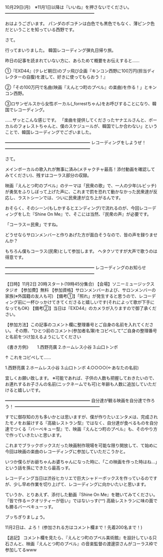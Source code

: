 10月29日(月)　※11月1日以降は『いいね』を押さないでください。
━━━━━━━━━━━━━━━━━━━━━

おはようございます。
パンダのポコチンは白色でも黒色でもなく、薄ピンク色だということを知っている西野です。

さて。

行ってまいりました。
韓国レコーディング弾丸日帰り旅。

昨日の記事を読まれていない方に、あらためて概要をお伝えすると……

①『EXD44』(テレビ朝日)のブッ飛び企画『キンコン西野に100万円(担当ディレクターの自腹)を渡して、好きに使ってもらおう！』

②「その100万円で名曲(映画『えんとつ町のプペル』の楽曲)を作る！」とキンコン西野。

③ロサンゼルスから女性ボーカル(_forrestちゃん)をお呼びすることになり、韓国でレコーディング。

……ザッとこんな感じです。
「楽曲を提供してくださったヤナエルさんと、ボーカルのフォレストちゃんと、僕のスケジュールが、韓国でしか合わない」ということで、韓国レコーディングでございました。

━━━━━━━━━━━━━━━━━━━━
レコーディングをしようぜ！
━━━━━━━━━━━━━━━━━━━━

さて。

メインボーカルの歌入れが無事に済み(メチャクチャ最高！添付動画を確認してみてください)、残すはコーラス部分の収録。

映画『えんとつ町のプペル』のテーマは「民衆の歌」で、一人の少年(ルビッチ)が勇気をふりしぼって上げた声に、これまで罰を恐れて動かなかった民衆達が反応し、ラストシーンでは、ついに民衆達が立ち上がるんです。

おそらく、そのシーン(もしかするとエンディング)で流れるのが、今回レコーディングをした『Shine On Me』で、そこには当然、『民衆の声』が必要です。

「コーラス＝民衆」ですね。

どうせならサロンメンバーと作りあげた方が面白そうなので、皆の声を録りませんか？

もちろん僕もコーラス(民衆)として参加します。
ヘタクソですが大声で歌うのは得意です。

━━━━━━━━━━━━━━━━━━━━━
レコーディングのお知らせ
━━━━━━━━━━━━━━━━━━━━━

【日時】11月2日 20時スタート(19時45分集合)
【会場】ソニーミュージックスタジオ
【参加費】無料
【参加資格】サロンメンバーおよび、サロンメンバーの家族(※外国籍の友人も可)
【備考①】「照れ」が発生すると思うので、レコーディング前に一杯ひっかけてきてくださると嬉しいです(それによって歌が下手になってもOK)
【備考②】当日は『EXD44』のカメラが入りますので御了承ください。

【参加方法】この記事のコメント欄に整理番号とご自身の名前を入れてください。
その際、“ひとつ前のコメント(参加者名簿)をコピペして”ご自身の整理番号と名前をつけ加えるようにしてください

《書き方例》
　
1.西野亮廣
2.ホームレス小谷
3.山口トンボ

↑
これをコピペして……

1.西野亮廣
2.ホームレス小谷
3.山口トンボ
4.○○○○(←あなたの名前)

宜しくお願い致します。
※可能であれば、子供の人数も把握しておきたいので、お連れするお子さんの名前(ニックネームでも可)と年齢も人数に追加していただけると嬉しいです。

━━━━━━━━━━━━━━━━━━━━
自分達が観る映画を自分達で作ろう！
━━━━━━━━━━━━━━━━━━━━

すでに御存知の方も多いかとは思いますが、僕が作りたいエンタメは、完成されたモノをお届けする『高級レストラン型』ではなく、自分達が食べるものを自分達でつくる『バーベキュー型』で、映画『えんとつ町のプペル』も、そのやり方で作っていきたいと思います。

これまでブラックボックスだった映画制作現場を可能な限り開放して、て始めに今回は映画の楽曲のレコーディングに参加していただこうかと。

いつか僕らがお爺ちゃんお婆ちゃんになった時に、「この映画を作った時はね…」という話を孫にできたら最高っす。

レコーディング当日は渋谷ヒカリエで巨大シャドーボックスを作っているのですが、少し早め作業を切り上げて、レコーディングに向かいたいと思います。

ていうか、とりあえず、添付した動画『Shine On Me』を聴いてみてください。
「皆で作る＝クオリティーが低い」ではないっす(*^^*)
高級レストランに味の面でも勝るバーベキューっす。

ブッちぎりましょう。

11月2日は、よろ！
(参加される方はコメント欄まで！先着200名まで！)

【追記】
コメント欄を見たら、『えんとつ町のプペル美術館』を設計している只石さんと、映画『えんとつ町のプペル』の音楽監督の渡邊崇さんがコーラス枠で参加してるwww
